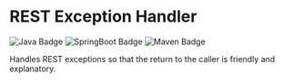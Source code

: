 # REST Exception Handler

![Java Badge](https://img.shields.io/badge/-Java-blue?style=flat-square&logo=java&logoColor=white)
![SpringBoot Badge](https://img.shields.io/badge/-SpringBoot-6DB33F?style=flat-square&logo=spring&logoColor=white)
![Maven Badge](https://img.shields.io/badge/-Maven-C71A36?style=flat-square&logo=Apache%20Maven&logoColor=white)

Handles REST exceptions so that the return to the caller is friendly and explanatory. 
